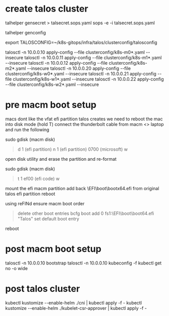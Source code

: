 # create talos cluster

talhelper gensecret > talsecret.sops.yaml
sops -e -i talsecret.sops.yaml

talhelper genconfig

export TALOSCONFIG=~/k8s-gitops/infra/talos/clusterconfig/talosconfig

talosctl -n 10.0.0.10 apply-config --file clusterconfig/k8s-m0*.yaml --insecure
talosctl -n 10.0.0.11 apply-config --file clusterconfig/k8s-m1*.yaml --insecure
talosctl -n 10.0.0.12 apply-config --file clusterconfig/k8s-m2*.yaml --insecure
talosctl -n 10.0.0.20 apply-config --file clusterconfig/k8s-w0*.yaml --insecure
talosctl -n 10.0.0.21 apply-config --file clusterconfig/k8s-w1*.yaml --insecure
talosctl -n 10.0.0.22 apply-config --file clusterconfig/k8s-w2*.yaml --insecure

# pre macm boot setup

macs dont like the vfat efi partition talos creates
we need to reboot the mac into disk mode (hold T)
connect the thunderbolt cable from macm <> laptop and run the following

sudo gdisk (macm disk)

> d
> 1 (efi partition)
> n
> 1 (efi partition)
> 0700 (microsoft)
> w

open disk utility and erase the partition and re-format

sudo gdisk (macm disk)

> t
> 1
> ef00 (efi code)
> w

mount the efi macm partition
add back \EFI\boot\bootx64.efi from original talos efi partition
reboot

using reFINd ensure macm boot order

> delete other boot entries
> bcfg boot add 0 fs1:\EFI\boot\boot64.efi "Talos"
> set default boot entry

reboot

# post macm boot setup

talosctl -n 10.0.0.10 bootstrap
talosctl -n 10.0.0.10 kubeconfig -f
kubectl get no -o wide

# post talos cluster

kubectl kustomize --enable-helm ./cni | kubectl apply -f -
kubectl kustomize --enable-helm ./kubelet-csr-approver | kubectl apply -f -
